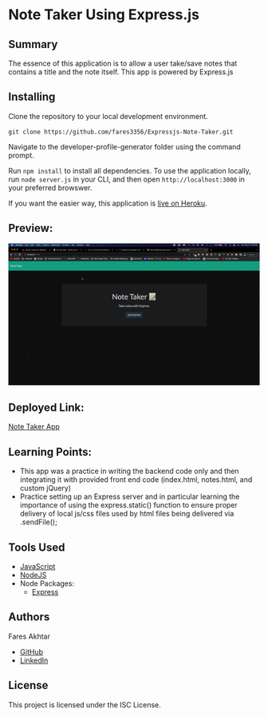 # Note Taker Using Express.js 

## Summary
The essence of this application is to allow a user take/save notes that contains a title and the note itself. This app is powered by Express.js


## Installing

Clone the repository to your local development environment.

```
git clone https://github.com/fares3356/Expressjs-Note-Taker.git
```

Navigate to the developer-profile-generator folder using the command prompt.

Run `npm install` to install all dependencies. To use the application locally, run `node server.js` in your CLI, and then open `http://localhost:3000` in your preferred browswer. 

If you want the easier way, this application is [live on Heroku](https://fa-note-taker.herokuapp.com/).

## Preview:
![Application Preview](demo.gif)

## Deployed Link:
[Note Taker App](https://whispering-woodland-84908.herokuapp.com/)

## Learning Points:
* This app was a practice in writing the backend code only and then integrating it with provided front end code (index.html, notes.html, and custom jQuery)
* Practice setting up an Express server and in particular learning the importance of using the express.static() function to ensure proper delivery of local js/css files used by html files being delivered via .sendFile();



## Tools Used
* [JavaScript](https://developer.mozilla.org/en-US/docs/Web/JavaScript)
* [NodeJS](https://nodejs.org/)
* Node Packages:
    * [Express](https://www.npmjs.com/package/express)

## Authors
Fares Akhtar
* [GitHub](https://github.com/fares3356)
* [LinkedIn](https://www.linkedin.com/in/fares-akhtar)

## License
This project is licensed under the ISC License.
